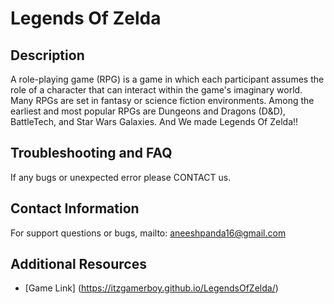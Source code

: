 # Legends Of Zelda

## Description

A role-playing game (RPG) is a game in which each participant assumes the role of a character that can interact within the game's imaginary world. Many RPGs are set in fantasy or science fiction environments. Among the earliest and most popular RPGs are Dungeons and Dragons (D&D), BattleTech, and Star Wars Galaxies. And We made Legends Of Zelda!! 

## Troubleshooting and FAQ

If any bugs or unexpected error please CONTACT us.

## Contact Information

For support questions or bugs, mailto: aneeshpanda16@gmail.com

## Additional Resources

- [Game Link] (https://itzgamerboy.github.io/LegendsOfZelda/)

